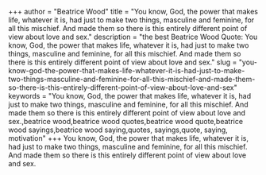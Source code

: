 +++
author = "Beatrice Wood"
title = "You know, God, the power that makes life, whatever it is, had just to make two things, masculine and feminine, for all this mischief. And made them so there is this entirely different point of view about love and sex."
description = "the best Beatrice Wood Quote: You know, God, the power that makes life, whatever it is, had just to make two things, masculine and feminine, for all this mischief. And made them so there is this entirely different point of view about love and sex."
slug = "you-know-god-the-power-that-makes-life-whatever-it-is-had-just-to-make-two-things-masculine-and-feminine-for-all-this-mischief-and-made-them-so-there-is-this-entirely-different-point-of-view-about-love-and-sex"
keywords = "You know, God, the power that makes life, whatever it is, had just to make two things, masculine and feminine, for all this mischief. And made them so there is this entirely different point of view about love and sex.,beatrice wood,beatrice wood quotes,beatrice wood quote,beatrice wood sayings,beatrice wood saying,quotes, sayings,quote, saying, motivation"
+++
You know, God, the power that makes life, whatever it is, had just to make two things, masculine and feminine, for all this mischief. And made them so there is this entirely different point of view about love and sex.
